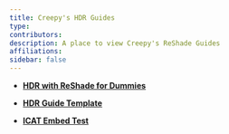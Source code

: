```yaml
---
title: Creepy's HDR Guides
type:
contributors: 
description: A place to view Creepy's ReShade Guides
affiliations: 
sidebar: false
---
```


- [**HDR with ReShade for Dummies**](HDR-with-ReShade-for-Dummies)

- [**HDR Guide Template**](HDR_Guide_Template)

- [**ICAT Embed Test**](/assets/ICAT_Embed_Remote_Test.html)